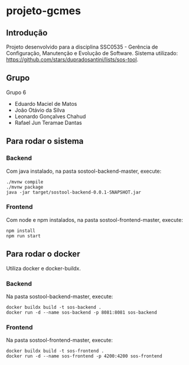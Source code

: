 # projeto-gcmes

## Introdução
Projeto desenvolvido para a disciplina SSC0535 - Gerência de Configuração, Manutenção e Evolução de Software.
Sistema utilizado: https://github.com/stars/dupradosantini/lists/sos-tool.

## Grupo

Grupo 6

- Eduardo Maciel de Matos
- João Otávio da Silva
- Leonardo Gonçalves Chahud
- Rafael Jun Teramae Dantas

## Para rodar o sistema
### Backend
Com java instalado, na pasta sostool-backend-master, execute:
```
./mvnw compile
./mvnw package
java -jar target/sostool-backend-0.0.1-SNAPSHOT.jar
```

### Frontend
Com node e npm instalados, na pasta sostool-frontend-master, execute:
```
npm install
npm run start
```
## Para rodar o docker
Utiliza docker e docker-buildx.
### Backend
Na pasta sostool-backend-master, execute:

```
docker buildx build -t sos-backend .
docker run -d --name sos-backend -p 8081:8081 sos-backend
```

### Frontend
Na pasta sostool-frontend-master, execute:
```
docker buildx build -t sos-frontend .
docker run -d --name sos-frontend -p 4200:4200 sos-frontend
```
